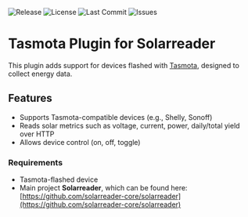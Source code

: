 ![Release](https://img.shields.io/github/v/release/solarreader-plugins/plugin-tasmota)
![License](https://img.shields.io/github/license/solarreader-plugins/plugin-tasmota)
![Last Commit](https://img.shields.io/github/last-commit/solarreader-plugins/plugin-tasmota)
![Issues](https://img.shields.io/github/issues/solarreader-plugins/plugin-tasmota)

# Tasmota Plugin for Solarreader

This plugin adds support for devices flashed with [Tasmota](https://tasmota.github.io/), designed to collect energy
data.

## Features

- Supports Tasmota-compatible devices (e.g., Shelly, Sonoff)
- Reads solar metrics such as voltage, current, power, daily/total yield over HTTP
- Allows device control (on, off, toggle)

### Requirements

- Tasmota-flashed device
- Main project **Solarreader**, which can be found here:  
  [https://github.com/solarreader-core/solarreader](https://github.com/solarreader-core/solarreader)



